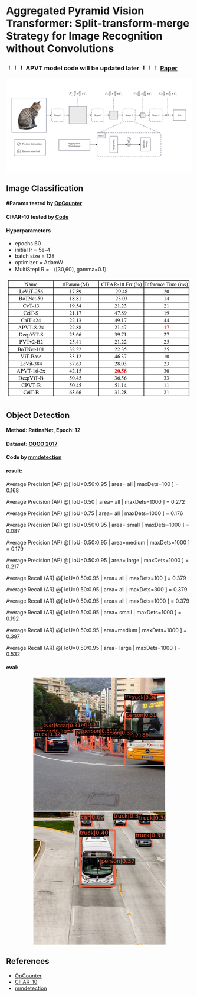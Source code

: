# Aggregated Pyramid Vision Transformer: Split-transform-merge Strategy for Image Recognition without Convolutions
### ！！！ APVT model code will be updated later  ！！！ [Paper](https://arxiv.org/abs/2203.00960)
<p align="center">
  <img src="Img/architecture.jpg" width="1024" title="APVT">
</p>

## Image Classification
#### #Params tested by [OpCounter](https://github.com/Lyken17/pytorch-OpCounter)
#### CIFAR-10 tested by [Code](https://github.com/soapisnotfat/pytorch-cifar10)
#### Hyperparameters
- epochs 60
- initial lr = 5e-4
- batch size = 128
- optimizer = AdamW
- MultiStepLR = （[30,60], gamma=0.1）
<p align="center">
  <img src="Img/image_classification.jpg" width="640" title="image_classification">
</p>

## Object Detection
#### Method: RetinaNet, Epoch: 12 
#### Dataset: [COCO 2017](https://cocodataset.org/#download) 
#### Code by [mmdetection](https://github.com/open-mmlab/mmdetection)
#### result:
 Average Precision  (AP) @[ IoU=0.50:0.95 | area=   all | maxDets=100 ] = 0.168 
 
 Average Precision  (AP) @[ IoU=0.50      | area=   all | maxDets=1000 ] = 0.272
 
 Average Precision  (AP) @[ IoU=0.75      | area=   all | maxDets=1000 ] = 0.176
 
 Average Precision  (AP) @[ IoU=0.50:0.95 | area= small | maxDets=1000 ] = 0.087
 
 Average Precision  (AP) @[ IoU=0.50:0.95 | area=medium | maxDets=1000 ] = 0.179
 
 Average Precision  (AP) @[ IoU=0.50:0.95 | area= large | maxDets=1000 ] = 0.217
 
 Average Recall     (AR) @[ IoU=0.50:0.95 | area=   all | maxDets=100 ] = 0.379 
 
 Average Recall     (AR) @[ IoU=0.50:0.95 | area=   all | maxDets=300 ] = 0.379 
 
 Average Recall     (AR) @[ IoU=0.50:0.95 | area=   all | maxDets=1000 ] = 0.379
 
 Average Recall     (AR) @[ IoU=0.50:0.95 | area= small | maxDets=1000 ] = 0.192
 
 Average Recall     (AR) @[ IoU=0.50:0.95 | area=medium | maxDets=1000 ] = 0.397
 
 Average Recall     (AR) @[ IoU=0.50:0.95 | area= large | maxDets=1000 ] = 0.532
 
 #### eval:
<p align="center">
  <img src="Img/object_detecion_eval1.png" width="360" title="object_detecion_eval1">
  <img src="Img/object_detecion_eval2.png" width="360" title="object_detecion_eval2">
</p>

## References
* [OpCounter](https://github.com/Lyken17/pytorch-OpCounter)
* [CIFAR-10](https://github.com/soapisnotfat/pytorch-cifar10)
* [mmdetection](https://github.com/open-mmlab/mmdetection)
